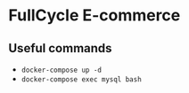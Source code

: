 # FullCycle E-commerce

## Useful commands

- `docker-compose up -d`
- `docker-compose exec mysql bash`
